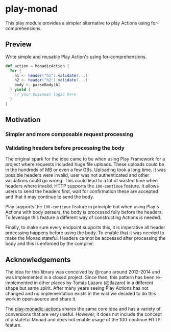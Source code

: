 # play-monad

This play module provides a simpler alternative to play Actions using for-comprehensions.

## Preview

Write simple and reusable Play Action's using for-comprehensions.

```scala
def action = MonadicAction {
  for {
    h1 <- header("h1").validate(...)
    h2 <- header("h2").validate(...)
    body <- parseBody[A]
  } yield {
    // your business logic here
  }
}
```

## Motivation

### Simpler and more composable request processing

### Validating headers before processing the body

The original spark for the idea came to be when using Play Framework for a project where requests included huge file uploads.
These uploads could be in the hundreds of MB or even a few GBs. Uploading took a long time. It was possible headers were
invalid, user was not authenticated and other validations could go wrong. This could lead to a lot of wasted time when headers
where invalid. HTTP supports the `100-continue` feature. It allows users to send the headers first, wait for confirmation
these are accepted and that it may continue to send the body.

Play supports the `100-continue` feature in principle but when using Play's Actions with body parsers, the body is
processed fully before the headers. To leverage this feature a different way of constructing Actions is needed.

Finally, to make sure every endpoint supports this, it is imperative all header processing happens before using the body.
To enable that it was needed to make the Monad stateful. Headers cannot be accessed after processing the body and this
is enforced by the compiler.

## Acknowledgements

The idea for this library was conceived by @rcano around 2012-2014 and was implemented in a closed project.
Since then, this pattern has been re-implemented in other places by Tomás Lázaro (@tlazaro) in a different shape but same
spirit. After many years seeing Play Actions has not changed and no implementation exists in the wild we decided to
do this work in open-source and share it.

The [play-monadic-actions](https://github.com/Kanaka-io/play-monadic-actions) shares the same core idea and has a variety
of conversions that are very useful. However, it does not include the concept of a stateful Monad and does not enable
usage of the 100-continue HTTP feature.